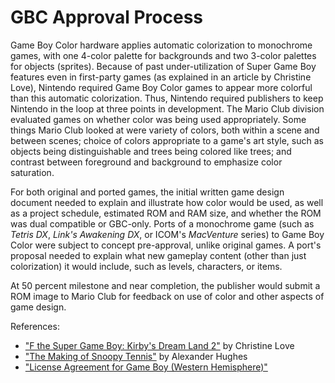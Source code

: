 # GBC Approval Process

Game Boy Color hardware applies automatic colorization to monochrome
games, with one 4-color palette for backgrounds and two 3-color
palettes for objects (sprites).
Because of past under-utilization of Super Game Boy
features even in first-party games (as explained in an article by
Christine Love), Nintendo required Game Boy Color games to appear
more colorful than this automatic colorization. Thus, Nintendo
required publishers to keep Nintendo in the loop at three points in
development.  The Mario Club division evaluated games on whether
color was being used appropriately.  Some things Mario Club looked at
were variety of colors, both within a scene and between scenes; choice
of colors appropriate to a game's art style, such as objects being
distinguishable and trees being colored like trees; and contrast
between foreground and background to emphasize color saturation.

For both original and ported games, the initial written game design
document needed to explain and illustrate how color would be used, as
well as a project schedule, estimated ROM and RAM size, and whether
the ROM was dual compatible or GBC-only.  Ports of a monochrome game
(such as _Tetris DX_, _Link's Awakening DX_, or ICOM's _MacVenture_
series) to Game Boy Color were subject to concept pre-approval,
unlike original games.  A port's proposal needed to explain what new
gameplay content (other than just colorization) it would include,
such as levels, characters, or items.

At 50 percent milestone and near completion, the publisher would
submit a ROM image to Mario Club for feedback on use of color and
other aspects of game design.

References:

* ["F the Super Game Boy: Kirby's Dream Land 2"](https://loveconquersallgam.es/post/2487450388/fuck-the-super-game-boy-kirbys-dream-land-2) by Christine Love
* ["The Making of Snoopy Tennis"](https://sidequestions.medium.com/making-snoopy-tennis-nintendo-gameboy-color-infogrames-mermaid-11bed971526d) by Alexander Hughes
* ["License Agreement for Game Boy (Western Hemisphere)"](https://web.archive.org/web/20240414084641/https://contracts.onecle.com/thq/nintendo.lic.1999.03.09.shtml)
